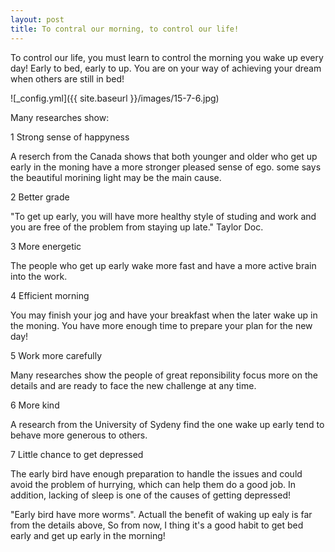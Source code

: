 ```yaml
---
layout: post
title: To contral our morning, to control our life!
---
```


To control our life, you must learn to control the morning you wake up 
every day! Early to bed, early to up. You are on your way of achieving 
your dream when others are still in bed!

![_config.yml]({{ site.baseurl }}/images/15-7-6.jpg)

Many researches show:

1 Strong sense of happyness

A reserch from the Canada shows that both younger and older who get up early in the moning have a more stronger pleased sense of ego. some says the beautiful morining light may be the main cause.

2 Better grade

"To get up early, you will have more healthy style of studing and work and you are free of the problem from staying up late." Taylor Doc.

3 More energetic

The people who get up early wake more fast and have a more active brain into the work.

4 Efficient morning

You may finish your jog and have your breakfast when the later wake up in the moning. You have more enough time to prepare your plan for the new day!

5 Work more carefully

Many researches show the people of great reponsibility focus more on the details and are ready to face the new challenge at any time.

6 More kind

A research from the University of Sydeny find the one wake up early tend to behave more generous to others. 

7 Little chance to get depressed

The early bird have enough preparation to handle the issues and could avoid the problem of hurrying, which can help them do a good job. In addition, lacking of sleep is one of the causes of getting depressed!

"Early bird have more worms". Actuall the benefit of waking up ealy is far from the details above, So from now, I thing it's a good habit to get bed early and get up early in the morning! 
